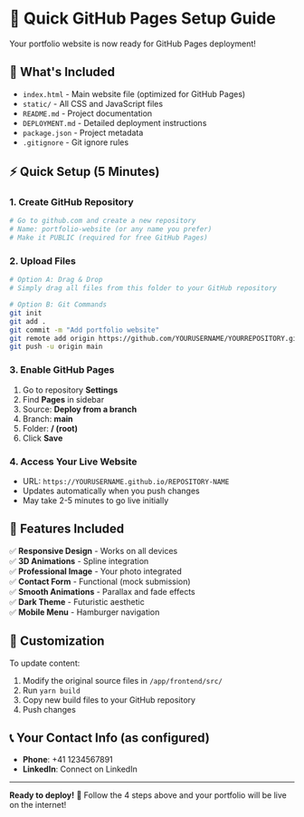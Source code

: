 # 🚀 Quick GitHub Pages Setup Guide

Your portfolio website is now ready for GitHub Pages deployment! 

## 📁 What's Included

- `index.html` - Main website file (optimized for GitHub Pages)
- `static/` - All CSS and JavaScript files
- `README.md` - Project documentation
- `DEPLOYMENT.md` - Detailed deployment instructions
- `package.json` - Project metadata
- `.gitignore` - Git ignore rules

## ⚡ Quick Setup (5 Minutes)

### 1. Create GitHub Repository
```bash
# Go to github.com and create a new repository
# Name: portfolio-website (or any name you prefer)
# Make it PUBLIC (required for free GitHub Pages)
```

### 2. Upload Files
```bash
# Option A: Drag & Drop
# Simply drag all files from this folder to your GitHub repository

# Option B: Git Commands
git init
git add .
git commit -m "Add portfolio website"
git remote add origin https://github.com/YOURUSERNAME/YOURREPOSITORY.git
git push -u origin main
```

### 3. Enable GitHub Pages
1. Go to repository **Settings**
2. Find **Pages** in sidebar
3. Source: **Deploy from a branch**
4. Branch: **main**
5. Folder: **/ (root)**
6. Click **Save**

### 4. Access Your Live Website
- URL: `https://YOURUSERNAME.github.io/REPOSITORY-NAME`
- Updates automatically when you push changes
- May take 2-5 minutes to go live initially

## 🎯 Features Included

✅ **Responsive Design** - Works on all devices  
✅ **3D Animations** - Spline integration  
✅ **Professional Image** - Your photo integrated  
✅ **Contact Form** - Functional (mock submission)  
✅ **Smooth Animations** - Parallax and fade effects  
✅ **Dark Theme** - Futuristic aesthetic  
✅ **Mobile Menu** - Hamburger navigation  

## 🔧 Customization

To update content:
1. Modify the original source files in `/app/frontend/src/`
2. Run `yarn build`
3. Copy new build files to your GitHub repository
4. Push changes

## 📞 Your Contact Info (as configured)

- **Phone**: +41 1234567891
- **LinkedIn**: Connect on LinkedIn

---

**Ready to deploy!** 🎉 Follow the 4 steps above and your portfolio will be live on the internet!